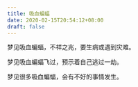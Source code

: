 ```yaml
---
title: 吸血蝙蝠
date: 2020-02-15T20:54:12+08:00
draft: false
---
```


梦见吸血蝙蝠，不祥之兆，要生病或遇到灾难。



梦见吸血蝙蝠飞过，预示着自己逃过一劫。



梦见很多吸血蝙蝠，会有不好的事情发生。

